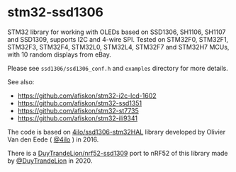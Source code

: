 # stm32-ssd1306

STM32 library for working with OLEDs based on SSD1306, SH1106, SH1107 and SSD1309,
supports I2C and 4-wire SPI. Tested on STM32F0, STM32F1, STM32F3, STM32F4, STM32L0,
 STM32L4, STM32F7 and STM32H7 MCUs, with 10 random displays from eBay.

Please see `ssd1306/ssd1306_conf.h` and `examples` directory for more details.

See also:

* https://github.com/afiskon/stm32-i2c-lcd-1602
* https://github.com/afiskon/stm32-ssd1351
* https://github.com/afiskon/stm32-st7735
* https://github.com/afiskon/stm32-ili9341

The code is based on
[4ilo/ssd1306-stm32HAL](https://github.com/4ilo/ssd1306-stm32HAL) library
developed by Olivier Van den Eede ( [@4ilo](https://github.com/4ilo) ) in 2016.

There is a [DuyTrandeLion/nrf52-ssd1309](https://github.com/DuyTrandeLion/nrf52-ssd1309) port to nRF52 of this library made by [@DuyTrandeLion](https://github.com/DuyTrandeLion) in 2020.
